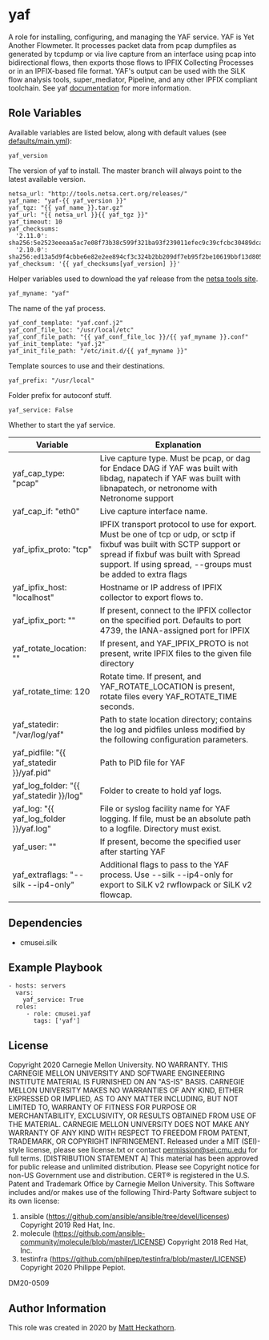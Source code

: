 yaf
=========

A role for installing, configuring, and managing the YAF service.  YAF is Yet Another Flowmeter. It processes packet data from pcap dumpfiles as generated by tcpdump or via live capture from an interface using pcap into bidirectional flows, then exports those flows to IPFIX Collecting Processes or in an IPFIX-based file format. YAF's output can be used with the SiLK flow analysis tools, super_mediator, Pipeline, and any other IPFIX compliant toolchain. See yaf [documentation](https://tools.netsa.cert.org/yaf/docs.html) for more information.

Role Variables
--------------

Available variables are listed below, along with default values (see [defaults/main.yml](defaults/main.yml)):
    
    yaf_version

The version of yaf to install.  The master branch will always point to the latest available version.

    netsa_url: "http://tools.netsa.cert.org/releases/"
    yaf_name: "yaf-{{ yaf_version }}"
    yaf_tgz: "{{ yaf_name }}.tar.gz"
    yaf_url: "{{ netsa_url }}{{ yaf_tgz }}"
    yaf_timeout: 10
    yaf_checksums:
      '2.11.0': sha256:5e2523eeeaa5ac7e08f73b38c599f321ba93f239011efec9c39cfcbc30489dca
      '2.10.0': sha256:ed13a5d9f4cbbe6e82e2ee894cf3c324b2bb209df7eb95f2be10619bbf13d805    
    yaf_checksum: '{{ yaf_checksums[yaf_version] }}'

Helper variables used to download the yaf release from the [netsa tools site](https://tools/netsa.cert.org).

    yaf_myname: "yaf"

The name of the yaf process.

    yaf_conf_template: "yaf.conf.j2"
    yaf_conf_file_loc: "/usr/local/etc"
    yaf_conf_file_path: "{{ yaf_conf_file_loc }}/{{ yaf_myname }}.conf"
    yaf_init_template: "yaf.j2"
    yaf_init_file_path: "/etc/init.d/{{ yaf_myname }}"

Template sources to use and their destinations.

    yaf_prefix: "/usr/local"

Folder prefix for autoconf stuff.

    yaf_service: False

Whether to start the yaf service.

| Variable  | Explanation |
| ------------- | ------------- |
| yaf_cap_type: "pcap" | Live capture type. Must be pcap, or dag for Endace DAG if YAF was built with libdag, napatech if YAF was built with libnapatech, or netronome with Netronome support |
| yaf_cap_if: "eth0" | Live capture interface name. |
| yaf_ipfix_proto: "tcp" | IPFIX transport protocol to use for export. Must be one of tcp or udp, or sctp if fixbuf was built with SCTP support or spread if fixbuf was built with Spread support.  If using spread, --groups must be added to extra flags |
| yaf_ipfix_host: "localhost" | Hostname or IP address of IPFIX collector to export flows to. |
| yaf_ipfix_port: "" | If present, connect to the IPFIX collector on the specified port. Defaults to port 4739, the IANA-assigned port for IPFIX |
| yaf_rotate_location: "" | If present, and YAF_IPFIX_PROTO is not present, write IPFIX files to the given file directory |
| yaf_rotate_time: 120 | Rotate time. If present, and YAF_ROTATE_LOCATION is present, rotate files every YAF_ROTATE_TIME seconds. |
| yaf_statedir: "/var/log/yaf" | Path to state location directory; contains the log and pidfiles unless modified by the following configuration parameters. |
| yaf_pidfile: "{{ yaf_statedir }}/yaf.pid" | Path to PID file for YAF |
| yaf_log_folder: "{{ yaf_statedir }}/log" | Folder to create to hold yaf logs. |
| yaf_log: "{{ yaf_log_folder }}/yaf.log" | File or syslog facility name for YAF logging. If file, must be an absolute path to a logfile. Directory must exist. |
| yaf_user: "" | If present, become the specified user after starting YAF |
| yaf_extraflags: "--silk --ip4-only" | Additional flags to pass to the YAF process. Use --silk --ip4-only for export to SiLK v2 rwflowpack or SiLK v2 flowcap. |

Dependencies
------------

- cmusei.silk

Example Playbook
----------------

    - hosts: servers
      vars:
        yaf_service: True
      roles:
         - role: cmusei.yaf
           tags: ['yaf']

License
-------

Copyright 2020 Carnegie Mellon University.
NO WARRANTY. THIS CARNEGIE MELLON UNIVERSITY AND SOFTWARE ENGINEERING INSTITUTE MATERIAL IS FURNISHED ON AN "AS-IS" BASIS. CARNEGIE MELLON UNIVERSITY MAKES NO WARRANTIES OF ANY KIND, EITHER EXPRESSED OR IMPLIED, AS TO ANY MATTER INCLUDING, BUT NOT LIMITED TO, WARRANTY OF FITNESS FOR PURPOSE OR MERCHANTABILITY, EXCLUSIVITY, OR RESULTS OBTAINED FROM USE OF THE MATERIAL. CARNEGIE MELLON UNIVERSITY DOES NOT MAKE ANY WARRANTY OF ANY KIND WITH RESPECT TO FREEDOM FROM PATENT, TRADEMARK, OR COPYRIGHT INFRINGEMENT.
Released under a MIT (SEI)-style license, please see license.txt or contact permission@sei.cmu.edu for full terms.
[DISTRIBUTION STATEMENT A] This material has been approved for public release and unlimited distribution.  Please see Copyright notice for non-US Government use and distribution.
CERT® is registered in the U.S. Patent and Trademark Office by Carnegie Mellon University.
This Software includes and/or makes use of the following Third-Party Software subject to its own license:
1. ansible (https://github.com/ansible/ansible/tree/devel/licenses) Copyright 2019 Red Hat, Inc.
2. molecule (https://github.com/ansible-community/molecule/blob/master/LICENSE) Copyright 2018 Red Hat, Inc.
3. testinfra (https://github.com/philpep/testinfra/blob/master/LICENSE) Copyright 2020 Philippe Pepiot.

DM20-0509


Author Information
------------------

This role was created in 2020 by [Matt Heckathorn](https://resources.sei.cmu.edu/library/author.cfm?authorID=2403).
